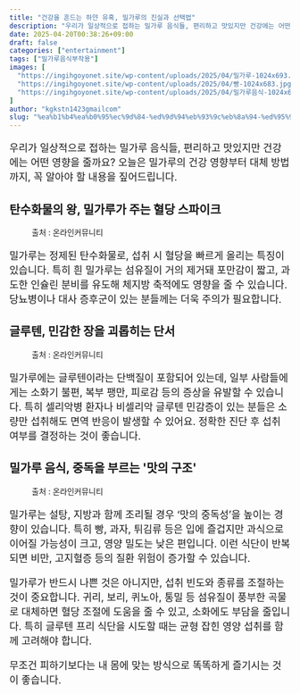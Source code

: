 ```yaml
---
title: "건강을 흔드는 하얀 유혹, 밀가루의 진실과 선택법"
description: "우리가 일상적으로 접하는 밀가루 음식들, 편리하고 맛있지만 건강에는 어떤 영향을 줄까요? 오늘은 밀가루의 건강 영향부터 대체 방법까지, 꼭 알아야 할 내용을 짚어드립니다."
date: 2025-04-20T00:38:26+09:00
draft: false
categories: ["entertainment"]
tags: ["밀가루음식부작용"]
images: [
  "https://ingihgoyonet.site/wp-content/uploads/2025/04/밀가루-1024x693.jpg"
  "https://ingihgoyonet.site/wp-content/uploads/2025/04/빵-1024x683.jpg"
  "https://ingihgoyonet.site/wp-content/uploads/2025/04/밀가루음식-1024x683.png"
]
author: "kgkstn1423gmailcom"
slug: "%ea%b1%b4%ea%b0%95%ec%9d%84-%ed%9d%94%eb%93%9c%eb%8a%94-%ed%95%98%ec%96%80-%ec%9c%a0%ed%98%b9-%eb%b0%80%ea%b0%80%eb%a3%a8%ec%9d%98-%ec%a7%84%ec%8b%a4%ea%b3%bc-%ec%84%a0%ed%83%9d%eb%b2%95"
---
```


<p style="font-size:18px">우리가 일상적으로 접하는 밀가루 음식들, 편리하고 맛있지만 건강에는 어떤 영향을 줄까요? 오늘은 밀가루의 건강 영향부터 대체 방법까지, 꼭 알아야 할 내용을 짚어드립니다.</p> <h2 >탄수화물의 왕, 밀가루가 주는 혈당 스파이크</h2> <figure ><img src="https://ingihgoyonet.site/wp-content/uploads/2025/04/밀가루-1024x693.jpg" alt="" style="aspect-ratio:16/9;object-fit:cover"/><figcaption >출처 : 온라인커뮤니티</figcaption></figure> <p style="font-size:18px">밀가루는 정제된 탄수화물로, 섭취 시 혈당을 빠르게 올리는 특징이 있습니다. 특히 흰 밀가루는 섬유질이 거의 제거돼 포만감이 짧고, 과도한 인슐린 분비를 유도해 체지방 축적에도 영향을 줄 수 있습니다. 당뇨병이나 대사 증후군이 있는 분들께는 더욱 주의가 필요합니다.</p> <h2 >글루텐, 민감한 장을 괴롭히는 단서</h2> <figure ><img src="https://ingihgoyonet.site/wp-content/uploads/2025/04/빵-1024x683.jpg" alt="" style="aspect-ratio:16/9;object-fit:cover"/><figcaption >출처 : 온라인커뮤니티</figcaption></figure> <p style="font-size:18px">밀가루에는 글루텐이라는 단백질이 포함되어 있는데, 일부 사람들에게는 소화기 불편, 복부 팽만, 피로감 등의 증상을 유발할 수 있습니다. 특히 셀리악병 환자나 비셀리악 글루텐 민감증이 있는 분들은 소량만 섭취해도 면역 반응이 발생할 수 있어요. 정확한 진단 후 섭취 여부를 결정하는 것이 좋습니다.</p> <h2 >밀가루 음식, 중독을 부르는 '맛의 구조'</h2> <figure ><img src="https://ingihgoyonet.site/wp-content/uploads/2025/04/밀가루음식-1024x683.png" alt="" style="aspect-ratio:16/9;object-fit:cover"/><figcaption >출처 : 온라인커뮤니티</figcaption></figure> <p style="font-size:18px">밀가루는 설탕, 지방과 함께 조리될 경우 ‘맛의 중독성’을 높이는 경향이 있습니다. 특히 빵, 과자, 튀김류 등은 입에 즐겁지만 과식으로 이어질 가능성이 크고, 영양 밀도는 낮은 편입니다. 이런 식단이 반복되면 비만, 고지혈증 등의 질환 위험이 증가할 수 있습니다.</p> <p style="font-size:18px">밀가루가 반드시 나쁜 것은 아니지만, 섭취 빈도와 종류를 조절하는 것이 중요합니다. 귀리, 보리, 퀴노아, 통밀 등 섬유질이 풍부한 곡물로 대체하면 혈당 조절에 도움을 줄 수 있고, 소화에도 부담을 줄입니다. 특히 글루텐 프리 식단을 시도할 때는 균형 잡힌 영양 섭취를 함께 고려해야 합니다.</p> <p style="font-size:18px">무조건 피하기보다는 내 몸에 맞는 방식으로 똑똑하게 즐기시는 것이 좋습니다.</p>